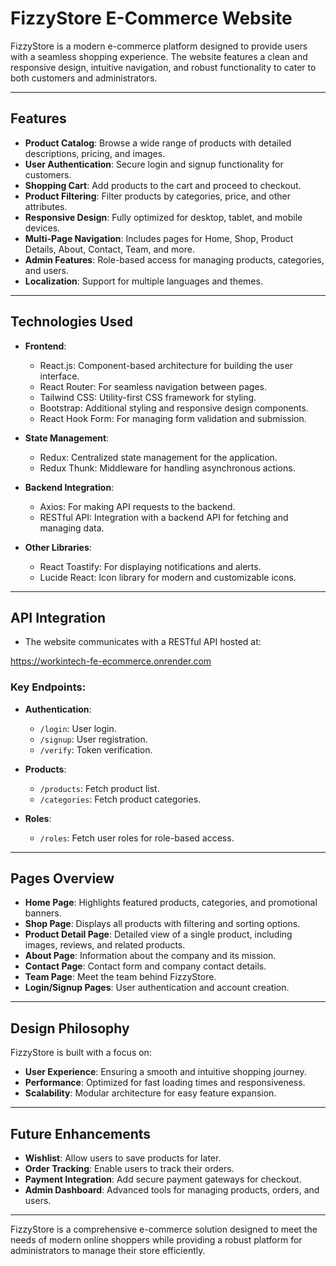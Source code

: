 # FizzyStore E-Commerce Website

FizzyStore is a modern e-commerce platform designed to provide users with a seamless shopping experience. The website features a clean and responsive design, intuitive navigation, and robust functionality to cater to both customers and administrators.

---

## Features

- **Product Catalog**: Browse a wide range of products with detailed descriptions, pricing, and images.
- **User Authentication**: Secure login and signup functionality for customers.
- **Shopping Cart**: Add products to the cart and proceed to checkout.
- **Product Filtering**: Filter products by categories, price, and other attributes.
- **Responsive Design**: Fully optimized for desktop, tablet, and mobile devices.
- **Multi-Page Navigation**: Includes pages for Home, Shop, Product Details, About, Contact, Team, and more.
- **Admin Features**: Role-based access for managing products, categories, and users.
- **Localization**: Support for multiple languages and themes.

---

## Technologies Used

- **Frontend**:
  - React.js: Component-based architecture for building the user interface.
  - React Router: For seamless navigation between pages.
  - Tailwind CSS: Utility-first CSS framework for styling.
  - Bootstrap: Additional styling and responsive design components.
  - React Hook Form: For managing form validation and submission.

- **State Management**:
  - Redux: Centralized state management for the application.
  - Redux Thunk: Middleware for handling asynchronous actions.

- **Backend Integration**:
  - Axios: For making API requests to the backend.
  - RESTful API: Integration with a backend API for fetching and managing data.

- **Other Libraries**:
  - React Toastify: For displaying notifications and alerts.
  - Lucide React: Icon library for modern and customizable icons.

---

## API Integration
  - The website communicates with a RESTful API hosted at:

https://workintech-fe-ecommerce.onrender.com


### Key Endpoints:
- **Authentication**:
  - `/login`: User login.
  - `/signup`: User registration.
  - `/verify`: Token verification.

- **Products**:
  - `/products`: Fetch product list.
  - `/categories`: Fetch product categories.

- **Roles**:
  - `/roles`: Fetch user roles for role-based access.

---

## Pages Overview

- **Home Page**: Highlights featured products, categories, and promotional banners.
- **Shop Page**: Displays all products with filtering and sorting options.
- **Product Detail Page**: Detailed view of a single product, including images, reviews, and related products.
- **About Page**: Information about the company and its mission.
- **Contact Page**: Contact form and company contact details.
- **Team Page**: Meet the team behind FizzyStore.
- **Login/Signup Pages**: User authentication and account creation.

---

## Design Philosophy

FizzyStore is built with a focus on:
- **User Experience**: Ensuring a smooth and intuitive shopping journey.
- **Performance**: Optimized for fast loading times and responsiveness.
- **Scalability**: Modular architecture for easy feature expansion.

---

## Future Enhancements

- **Wishlist**: Allow users to save products for later.
- **Order Tracking**: Enable users to track their orders.
- **Payment Integration**: Add secure payment gateways for checkout.
- **Admin Dashboard**: Advanced tools for managing products, orders, and users.

---

FizzyStore is a comprehensive e-commerce solution designed to meet the needs of modern online shoppers while providing a robust platform for administrators to manage their store efficiently.


